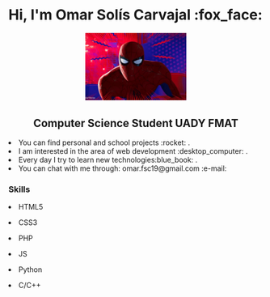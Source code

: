 
<h1>Hi, I'm Omar Solís Carvajal :fox_face:</h1>
<p align="center">
  <img src= 'https://github.com/Dev-socar/Dev-socar/blob/main/spider2.webp'  width=200 heigh=200 />
</p>

<h2 align="center"> Computer Science Student UADY FMAT </h2>
<p>
  <li>You can find personal and school projects :rocket: .</li>
  <li>I am interested in the area of web development :desktop_computer: .</li>
  <li>Every day I try to learn new technologies:blue_book: .</li>
  <li>You can chat with me through: omar.fsc19@gmail.com :e-mail:</li>
</p>

<h3> Skills </h3>
  <p><li>HTML5</li></p>
  <p><li>CSS3</li></p>
  <p><li>PHP</li></p>
  <p><li>JS</li></p>
  <p><li>Python</li></p>
  <p><li>C/C++</li></p>

